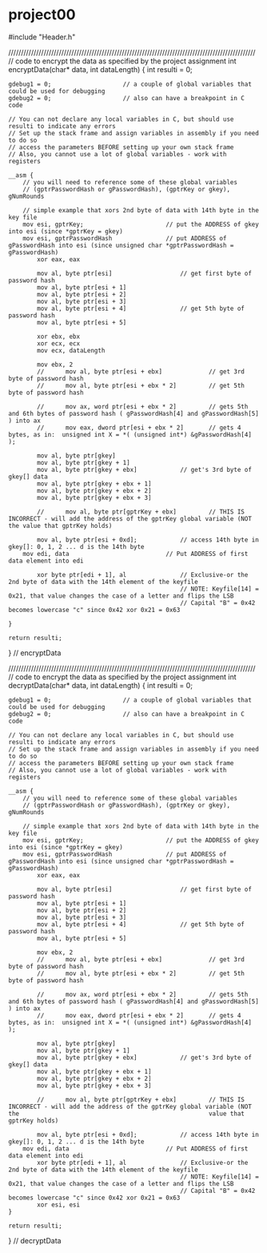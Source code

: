 # project00


#include "Header.h"

//////////////////////////////////////////////////////////////////////////////////////////////////
// code to encrypt the data as specified by the project assignment
int encryptData(char* data, int dataLength)
{
	int resulti = 0;

	gdebug1 = 0;					// a couple of global variables that could be used for debugging
	gdebug2 = 0;					// also can have a breakpoint in C code

	// You can not declare any local variables in C, but should use resulti to indicate any errors
	// Set up the stack frame and assign variables in assembly if you need to do so
	// access the parameters BEFORE setting up your own stack frame
	// Also, you cannot use a lot of global variables - work with registers

	__asm {
		// you will need to reference some of these global variables
		// (gptrPasswordHash or gPasswordHash), (gptrKey or gkey), gNumRounds

		// simple example that xors 2nd byte of data with 14th byte in the key file
		mov esi, gptrKey;						// put the ADDRESS of gkey into esi (since *gptrKey = gkey)
		mov esi, gptrPasswordHash				// put ADDRESS of gPasswordHash into esi (since unsigned char *gptrPasswordHash = gPasswordHash)
			xor eax, eax

			mov al, byte ptr[esi]					// get first byte of password hash
			mov al, byte ptr[esi + 1]
			mov al, byte ptr[esi + 2]
			mov al, byte ptr[esi + 3]
			mov al, byte ptr[esi + 4]				// get 5th byte of password hash
			mov al, byte ptr[esi + 5]

			xor ebx, ebx
			xor ecx, ecx
			mov ecx, dataLength

			mov ebx, 2
			//		mov al, byte ptr[esi + ebx]				// get 3rd byte of password hash
			//		mov al, byte ptr[esi + ebx * 2]			// get 5th byte of password hash

			//		mov ax, word ptr[esi + ebx * 2]			// gets 5th and 6th bytes of password hash ( gPasswordHash[4] and gPasswordHash[5] ) into ax
			//		mov eax, dword ptr[esi + ebx * 2]		// gets 4 bytes, as in:  unsigned int X = *( (unsigned int*) &gPasswordHash[4] );

			mov al, byte ptr[gkey]
			mov al, byte ptr[gkey + 1]
			mov al, byte ptr[gkey + ebx]			// get's 3rd byte of gkey[] data
			mov al, byte ptr[gkey + ebx + 1]
			mov al, byte ptr[gkey + ebx + 2]
			mov al, byte ptr[gkey + ebx + 3]

			//		mov al, byte ptr[gptrKey + ebx]			// THIS IS INCORRECT - will add the address of the gptrKey global variable (NOT the value that gptrKey holds)

			mov al, byte ptr[esi + 0xd];			// access 14th byte in gkey[]: 0, 1, 2 ... d is the 14th byte
		mov edi, data			             	// Put ADDRESS of first data element into edi

			xor byte ptr[edi + 1], al				// Exclusive-or the 2nd byte of data with the 14th element of the keyfile
													// NOTE: Keyfile[14] = 0x21, that value changes the case of a letter and flips the LSB
													// Capital "B" = 0x42 becomes lowercase "c" since 0x42 xor 0x21 = 0x63

	}

	return resulti;
} // encryptData

//////////////////////////////////////////////////////////////////////////////////////////////////
// code to encrypt the data as specified by the project assignment
int decryptData(char* data, int dataLength)
{
	int resulti = 0;

	gdebug1 = 0;					// a couple of global variables that could be used for debugging
	gdebug2 = 0;					// also can have a breakpoint in C code

	// You can not declare any local variables in C, but should use resulti to indicate any errors
	// Set up the stack frame and assign variables in assembly if you need to do so
	// access the parameters BEFORE setting up your own stack frame
	// Also, you cannot use a lot of global variables - work with registers

	__asm {
		// you will need to reference some of these global variables
		// (gptrPasswordHash or gPasswordHash), (gptrKey or gkey), gNumRounds

		// simple example that xors 2nd byte of data with 14th byte in the key file
		mov esi, gptrKey;						// put the ADDRESS of gkey into esi (since *gptrKey = gkey)
		mov esi, gptrPasswordHash				// put ADDRESS of gPasswordHash into esi (since unsigned char *gptrPasswordHash = gPasswordHash)
			xor eax, eax

			mov al, byte ptr[esi]					// get first byte of password hash
			mov al, byte ptr[esi + 1]
			mov al, byte ptr[esi + 2]
			mov al, byte ptr[esi + 3]
			mov al, byte ptr[esi + 4]				// get 5th byte of password hash
			mov al, byte ptr[esi + 5]

			mov ebx, 2
			//		mov al, byte ptr[esi + ebx]				// get 3rd byte of password hash
			//		mov al, byte ptr[esi + ebx * 2]			// get 5th byte of password hash

			//		mov ax, word ptr[esi + ebx * 2]			// gets 5th and 6th bytes of password hash ( gPasswordHash[4] and gPasswordHash[5] ) into ax
			//		mov eax, dword ptr[esi + ebx * 2]		// gets 4 bytes, as in:  unsigned int X = *( (unsigned int*) &gPasswordHash[4] );

			mov al, byte ptr[gkey]
			mov al, byte ptr[gkey + 1]
			mov al, byte ptr[gkey + ebx]			// get's 3rd byte of gkey[] data
			mov al, byte ptr[gkey + ebx + 1]
			mov al, byte ptr[gkey + ebx + 2]
			mov al, byte ptr[gkey + ebx + 3]

			//		mov al, byte ptr[gptrKey + ebx]			// THIS IS INCORRECT - will add the address of the gptrKey global variable (NOT the                                                     value that gptrKey holds)

			mov al, byte ptr[esi + 0xd];			// access 14th byte in gkey[]: 0, 1, 2 ... d is the 14th byte
		mov edi, data			             	// Put ADDRESS of first data element into edi
			xor byte ptr[edi + 1], al				// Exclusive-or the 2nd byte of data with the 14th element of the keyfile
													// NOTE: Keyfile[14] = 0x21, that value changes the case of a letter and flips the LSB
													// Capital "B" = 0x42 becomes lowercase "c" since 0x42 xor 0x21 = 0x63
			xor esi, esi
	}

	return resulti;

} // decryptData

